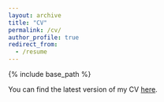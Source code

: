 ```yaml
---
layout: archive
title: "CV"
permalink: /cv/
author_profile: true
redirect_from:
  - /resume
---
```


{% include base_path %}

You can find the latest version of my CV [here](https://www.dropbox.com/scl/fi/izyjeyf56vvnnzf8mjnvx/MANZI_CV_2023.pdf?rlkey=w9120bblgnmf7gf43o1t4om60&dl=0).




